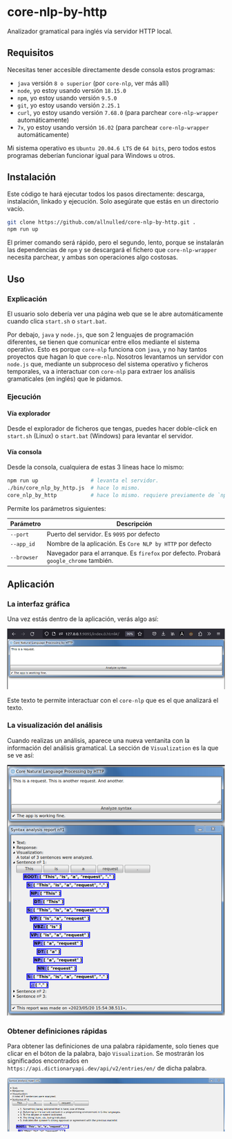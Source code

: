 # core-nlp-by-http

Analizador gramatical para inglés vía servidor HTTP local.

## Requisitos

Necesitas tener accesible directamente desde consola estos programas:

  - `java` versión `8 o superior` (por `core-nlp`, ver más allí)
  - `node`, yo estoy usando versión `18.15.0`
  - `npm`, yo estoy usando versión `9.5.0`
  - `git`, yo estoy usando versión `2.25.1`
  - `curl`, yo estoy usando versión `7.68.0` (para parchear `core-nlp-wrapper` automáticamente)
  - `7x`, yo estoy usando versión `16.02` (para parchear `core-nlp-wrapper` automáticamente)

Mi sistema operativo es `Ubuntu 20.04.6 LTS` de `64 bits`, pero todos estos programas deberían funcionar igual para Windows u otros.

## Instalación

Este código te hará ejecutar todos los pasos directamente: descarga, instalación, linkado y ejecución. Solo asegúrate que estás en un directorio vacío.

```sh
git clone https://github.com/allnulled/core-nlp-by-http.git .
npm run up
```

El primer comando será rápido, pero el segundo, lento, porque se instalarán las dependencias de `npm` y se descargará el fichero que `core-nlp-wrapper` necesita parchear, y ambas son operaciones algo costosas.

## Uso

### Explicación

El usuario solo debería ver una página web que se le abre automáticamente cuando clica `start.sh` o `start.bat`. 

Por debajo, `java` y `node.js`, que son 2 lenguajes de programación diferentes, se tienen que comunicar entre ellos mediante el sistema operativo. Esto es porque `core-nlp` funciona con `java`, y no hay tantos proyectos que hagan lo que `core-nlp`. Nosotros levantamos un servidor con `node.js` que, mediante un subproceso del sistema operativo y ficheros temporales, va a interactuar con `core-nlp` para extraer los análisis gramaticales (en inglés) que le pidamos.


### Ejecución

#### Vía explorador

Desde el explorador de ficheros que tengas, puedes hacer doble-click en `start.sh` (Linux) o `start.bat` (Windows) para levantar el servidor.

#### Vía consola

Desde la consola, cualquiera de estas 3 líneas hace lo mismo:

```sh
npm run up                 # levanta el servidor.
./bin/core_nlp_by_http.js  # hace lo mismo.
core_nlp_by_http           # hace lo mismo. requiere previamente de `npm link`
```

Permite los parámetros siguientes:

| Parámetro | Descripción |
| --------- | ----------- |
| `--port`  | Puerto del servidor. Es `9095` por defecto |
| `--app_id` | Nombre de la aplicación. Es `Core NLP by HTTP` por defecto |
| `--browser` | Navegador para el arranque. Es `firefox` por defecto. Probará `google_chrome` también. |

## Aplicación

### La interfaz gráfica

Una vez estás dentro de la aplicación, verás algo así:

![Ejemplo_de_la_interfaz_grafica_1](./dev/core_nlp_by_http_gui.png)

Este texto te permite interactuar con el `core-nlp` que es el que analizará el texto.

### La visualización del análisis

Cuando realizas un análisis, aparece una nueva ventanita con la información del análisis gramatical. La sección de `Visualization` es la que se ve así:

![Ejemplo_de_la_interfaz_grafica_5](./dev/core_nlp_by_http_gui_5.png)

### Obtener definiciones rápidas

Para obtener las definiciones de una palabra rápidamente, solo tienes que clicar en el bóton de la palabra, bajo `Visualization`. Se mostrarán los significados encontrados en `https://api.dictionaryapi.dev/api/v2/entries/en/` de dicha palabra.

![Ejemplo_de_la_interfaz_grafica_4](./dev/core_nlp_by_http_gui_4.png)


